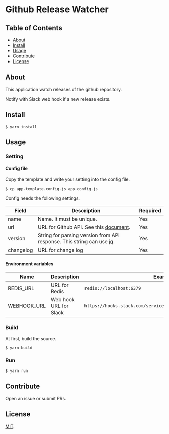 # Github Release Watcher

## Table of Contents

* [About](#about)
* [Install](#install)
* [Usage](#usage)
* [Contribute](#contribute)
* [License](#license)

## About

This application watch releases of the github repository.

Notify with Slack web hook if a new release exists.

## Install

```shell
$ yarn install
```

## Usage

### Setting

#### Config file

Copy the template and write your setting into the config file.

```shell
$ cp app-template.config.js app.config.js
```

Config needs the following settings.

| Field | Description | Required |
| --- | --- | --- |
| name | Name. It must be unique. | Yes | 
| url | URL for Github API. See this [document](https://developer.github.com/v3/repos/releases). | Yes | 
| version | String for parsing version from API response. This string can use [jq](https://github.com/sanack/node-jq). | Yes | 
| changelog | URL for change log | Yes | 

#### Environment variables

| Name | Description | Example |
| --- | --- | --- |
| REDIS_URL | URL for Redis | `redis://localhost:6379` |
| WEBHOOK_URL | Web hook URL for Slack | `https://hooks.slack.com/services/<workspace>/<channel>/<token>` |

### Build

At first, build the source.

```shell
$ yarn build
```

### Run

```shell
$ yarn run 
```

## Contribute

Open an issue or submit PRs.

## License

[MIT](#LICENSE).
